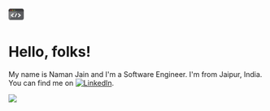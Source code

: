 <img src="https://raw.githubusercontent.com/Naman27/Naman27/master/source.gif" width="30px">


# Hello, folks! 

<!-- Actual text -->

My name is Naman Jain and I'm a Software Engineer. I'm from Jaipur, India. You can find me on [![LinkedIn][2.2]][2].

<!-- Icons -->


[2.2]: https://raw.githubusercontent.com/MartinHeinz/MartinHeinz/master/linkedin-3-16.png (Naman Jain)

<!-- Links to your social media accounts -->


[2]: https://www.linkedin.com/in/namanjain27/


![](https://img.shields.io/badge/Code-Java-informational?style=flat&logo=Java&logoColor=white&color=blue)

